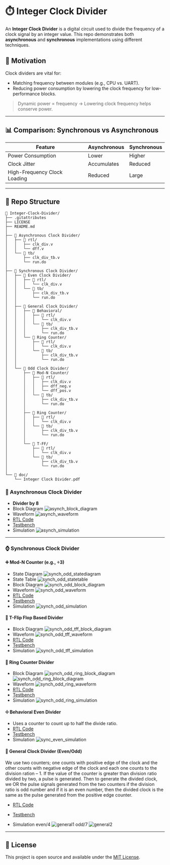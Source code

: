 # ⏱️ Integer Clock Divider

An **Integer Clock Divider** is a digital circuit used to divide the frequency of a clock signal by an integer value. This repo demonstrates both **asynchronous** and **synchronous** implementations using different techniques.

## 🚀 Motivation

Clock dividers are vital for:
- Matching frequency between modules (e.g., CPU vs. UART).
- Reducing power consumption by lowering the clock frequency for low-performance blocks.

> Dynamic power ∝ frequency → Lowering clock frequency helps conserve power.

---

## 📊 Comparison: Synchronous vs Asynchronous

| Feature                         | Asynchronous                     | Synchronous                     |
|-------------------------------|----------------------------------|---------------------------------|
| Power Consumption              | Lower                            | Higher                          |
| Clock Jitter                   | Accumulates                      | Reduced                         |
| High-Frequency Clock Loading   | Reduced                          | Large                           |

---

## 📂 Repo Structure

```plaintext
📁 Integer-Clock-Divider/
├── .gitattributes
├── LICENSE
├── README.md
│
├── 📁 Asynchronous Clock Divider/
│   ├── 📁 rtl/
│   │   ├── clk_div.v
│   │   └── dff.v
│   └── 📁 tb/
│       ├── clk_div_tb.v
│       └── run.do
│
├── 📁 Synchronous Clock Divider/
│   ├── 📁 Even Clock Divider/
│   │   ├── 📁 rtl/
│   │   │   └── clk_div.v
│   │   └── 📁 tb/
│   │       ├── clk_div_tb.v
│   │       └── run.do
│   │
│   ├── 📁 General Clock Divider/
│   │   ├── 📁 Behavioral/
│   │   │   ├── 📁 rtl/
│   │   │   │   └── clk_div.v
│   │   │   └── 📁 tb/
│   │   │       ├── clk_div_tb.v
│   │   │       └── run.do
│   │   └── 📁 Ring Counter/
│   │       ├── 📁 rtl/
│   │       │   └── clk_div.v
│   │       └── 📁 tb/
│   │           ├── clk_div_tb.v
│   │           └── run.do
│   │
│   └── 📁 Odd Clock Divider/
│       ├── 📁 Mod-N Counter/
│       │   ├── 📁 rtl/
│       │   │   ├── clk_div.v
│       │   │   ├── dff_neg.v
│       │   │   └── dff_pos.v
│       │   └── 📁 tb/
│       │       ├── clk_div_tb.v
│       │       └── run.do
│       │
│       ├── 📁 Ring Counter/
│       │   ├── 📁 rtl/
│       │   │   └── clk_div.v
│       │   └── 📁 tb/
│       │       ├── clk_div_tb.v
│       │       └── run.do
│       │
│       └── 📁 T-FF/
│           ├── 📁 rtl/
│           │   └── clk_div.v
│           └── 📁 tb/
│               ├── clk_div_tb.v
│               └── run.do
│
└── 📁 doc/
    └── Integer Clock Divider.pdf

```
### 🔁 Asynchronous Clock Divider
- **Divider by 8**
- Block Diagram
![asynch_block_diagram](/doc/asynch_block_diagram.png)
- Waveform
![asynch_waveform](/doc/asynch_waveform.png)
- [RTL Code](https://github.com/Hythem-shaban/100-Days-of-RTL/tree/master/Day%20001%20-%20Integer%20Clock%20Divider/Asynchronous%20Clock%20Divider/rtl)
- [Testbench](https://github.com/Hythem-shaban/100-Days-of-RTL/tree/master/Day%20001%20-%20Integer%20Clock%20Divider/Asynchronous%20Clock%20Divider/tb)
- Simulation
![asynch_simulation](/doc/asynch_simulation.png)

---

### ⌚ Synchronous Clock Divider

#### ➕ Mod-N Counter (e.g., ÷3)
- State Diagram
![synch_odd_statediagram](/doc/synch_odd_statediagram.png)
- State Table
![synch_odd_statetable](/doc/synch_odd_statetable.png)
- Block Diagram
![synch_odd_block_diagram](/doc/synch_odd_block_diagram.png)
- Waveform
![synch_odd_waveform](/doc/synch_odd_waveform.png)
- [RTL Code](https://github.com/Hythem-shaban/100-Days-of-RTL/tree/master/Day%20001%20-%20Integer%20Clock%20Divider/Synchronous%20Clock%20Divider/Odd%20Clock%20Divider/Mod-N%20Counter/rtl)
- [Testbench](https://github.com/Hythem-shaban/100-Days-of-RTL/tree/master/Day%20001%20-%20Integer%20Clock%20Divider/Synchronous%20Clock%20Divider/Odd%20Clock%20Divider/Mod-N%20Counter/tb)
- Simulation
![synch_odd_simulation](/doc/synch_odd_simulation.png)


#### 🔄 T-Flip Flop Based Divider
- Block Diagram
![synch_odd_tff_block_diagram](/doc/synch_odd_tff_block_diagram.png)
- Waveform
![synch_odd_tff_waveform](/doc/synch_odd_tff_waveform.png)
- [RTL Code](https://github.com/Hythem-shaban/100-Days-of-RTL/tree/master/Day%20001%20-%20Integer%20Clock%20Divider/Synchronous%20Clock%20Divider/Odd%20Clock%20Divider/T-FF/rtl)
- [Testbench](https://github.com/Hythem-shaban/100-Days-of-RTL/tree/master/Day%20001%20-%20Integer%20Clock%20Divider/Synchronous%20Clock%20Divider/Odd%20Clock%20Divider/T-FF/tb)
- Simulation
![synch_odd_tff_simulation](/doc/synch_odd_tff_simulation.png)

#### 🔁 Ring Counter Divider
- Block Diagram
![synch_odd_ring_block_diagram](/doc/synch_odd_ring_block_diagram1.png)
![synch_odd_ring_block_diagram](/doc/synch_odd_ring_block_diagram2.png)
- Waveform
![synch_odd_ring_waveform](/doc/synch_odd_ring_waveform.png)
- [RTL Code](https://github.com/Hythem-shaban/100-Days-of-RTL/tree/master/Day%20001%20-%20Integer%20Clock%20Divider/Synchronous%20Clock%20Divider/Odd%20Clock%20Divider/Ring%20Counter/rtl)
- [Testbench](https://github.com/Hythem-shaban/100-Days-of-RTL/tree/master/Day%20001%20-%20Integer%20Clock%20Divider/Synchronous%20Clock%20Divider/Odd%20Clock%20Divider/Ring%20Counter/tb)
- Simulation
![synch_odd_ring_simulation](/doc/synch_odd_ring_simulation.png)

#### ➗ Behavioral Even Divider
- Uses a counter to count up to half the divide ratio.
- [RTL Code](https://github.com/Hythem-shaban/100-Days-of-RTL/tree/master/Day%20001%20-%20Integer%20Clock%20Divider/Synchronous%20Clock%20Divider/Even%20Clock%20Divider/rtl)
- [Testbench](https://github.com/Hythem-shaban/100-Days-of-RTL/tree/master/Day%20001%20-%20Integer%20Clock%20Divider/Synchronous%20Clock%20Divider/Even%20Clock%20Divider/tb)
- Simulation
![sync_even_simulation](/doc/sync_even_simulation.png)

#### 🔁 General Clock Divider (Even/Odd)
We use two counters; one counts with positive edge of the clock and the other counts with negative edge of the clock and each one counts to the division ration – 1.
If the value of the counter is greater than division ratio divided by two, a pulse is generated.
Then to generate the divided clock, we OR the pulse signals generated from the two counters if the division ratio is odd number and if it is an even number, then the divided clock is the same as the pulse generated from the positive edge counter.

- [RTL Code](https://github.com/Hythem-shaban/100-Days-of-RTL/tree/master/Day%20001%20-%20Integer%20Clock%20Divider/Synchronous%20Clock%20Divider/General%20Clock%20Divider/Behavioral/rtl)
- [Testbench](https://github.com/Hythem-shaban/100-Days-of-RTL/tree/master/Day%20001%20-%20Integer%20Clock%20Divider/Synchronous%20Clock%20Divider/General%20Clock%20Divider/Behavioral/tb)

- Simulation
even/4
![general1](/doc/general1.png)
odd/7
![general2](/doc/general2.png)


---

## 📜 License

This project is open source and available under the [MIT License](LICENSE).
